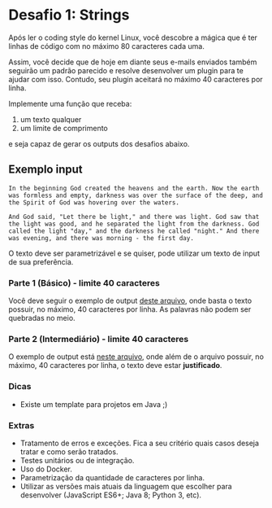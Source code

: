 # Desafio 1: Strings

Após ler o coding style do kernel Linux, você descobre a mágica que é 
ter linhas de código com no máximo 80 caracteres cada uma.

Assim, você decide que de hoje em diante seus e-mails enviados também 
seguirão um padrão parecido e resolve desenvolver um plugin para te ajudar
com isso. Contudo, seu plugin aceitará no máximo 40 caracteres por linha.

Implemente uma função que receba: 
1. um texto qualquer
2. um limite de comprimento  

e seja capaz de gerar os outputs dos desafios abaixo.

## Exemplo input

`In the beginning God created the heavens and the earth. Now the earth was formless and empty, darkness was over the surface of the deep, and the Spirit of God was hovering over the waters.`

`And God said, "Let there be light," and there was light. God saw that the light was good, and he separated the light from the darkness. God called the light "day," and the darkness he called "night." And there was evening, and there was morning - the first day.`

O texto deve ser parametrizável e se quiser, pode utilizar um texto de input de sua preferência.

### Parte 1 (Básico) - limite 40 caracteres
Você deve seguir o exemplo de output [deste arquivo](https://github.com/idwall/desafios/blob/master/strings/output_parte1.txt), onde basta o texto possuir, no máximo, 40 caracteres por linha. As palavras não podem ser quebradas no meio.

### Parte 2 (Intermediário) - limite 40 caracteres
O exemplo de output está [neste arquivo](https://github.com/idwall/desafios/blob/master/strings/output-parte2.txt), onde além de o arquivo possuir, no máximo, 40 caracteres por linha, o texto deve estar **justificado**.

### Dicas
- Existe um template para projetos em Java ;)

### Extras

- Tratamento de erros e exceções. Fica a seu critério quais casos deseja tratar e como serão tratados.
- Testes unitários ou de integração.
- Uso do Docker.
- Parametrização da quantidade de caracteres por linha.
- Utilizar as versões mais atuais da linguagem que escolher para desenvolver (JavaScript ES6+; Java 8; Python 3, etc).
